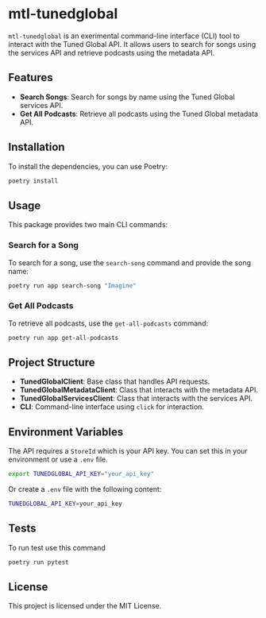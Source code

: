 
# mtl-tunedglobal

`mtl-tunedglobal` is an exerimental command-line interface (CLI) tool to interact with the Tuned Global API. It allows users to search for songs using the services API and retrieve podcasts using the metadata API.

## Features

- **Search Songs**: Search for songs by name using the Tuned Global services API.
- **Get All Podcasts**: Retrieve all podcasts using the Tuned Global metadata API.


## Installation

To install the dependencies, you can use Poetry:

```bash
poetry install
```

## Usage

This package provides two main CLI commands:

### Search for a Song

To search for a song, use the `search-song` command and provide the song name:

```bash
poetry run app search-song "Imagine"
```

### Get All Podcasts

To retrieve all podcasts, use the `get-all-podcasts` command:

```bash
poetry run app get-all-podcasts
```

## Project Structure

- **TunedGlobalClient**: Base class that handles API requests.
- **TunedGlobalMetadataClient**: Class that interacts with the metadata API.
- **TunedGlobalServicesClient**: Class that interacts with the services API.
- **CLI**: Command-line interface using `click` for interaction.

## Environment Variables

The API requires a `StoreId` which is your API key. You can set this in your environment or use a `.env` file.

```bash
export TUNEDGLOBAL_API_KEY="your_api_key"
```

Or create a `.env` file with the following content:

```bash
TUNEDGLOBAL_API_KEY=your_api_key
```

## Tests

To run test use this command
```bash
poetry run pytest
```

## License

This project is licensed under the MIT License.
